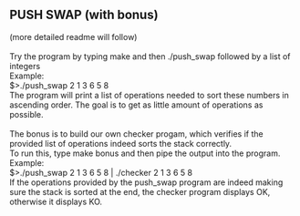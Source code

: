 ## PUSH SWAP (with bonus)

(more detailed readme will follow)<br>
<br> 
Try the program by typing make and then ./push_swap followed by a list of integers<br>
Example:<br>
$>./push_swap 2 1 3 6 5 8<br>
The program will print a list of operations needed to sort these numbers in ascending order. The goal is to get as little amount of operations as possible.<br> 
<br>
The bonus is to build our own checker progam, which verifies if the provided list of operations indeed sorts the stack correctly.<br>
To run this, type make bonus and then pipe the output into the program.<br>
Example:<br>
$>./push_swap 2 1 3 6 5 8 | ./checker 2 1 3 6 5 8<br>
If the operations provided by the push_swap program are indeed making sure the stack is sorted at the end, the checker program displays OK, otherwise it displays KO. 
